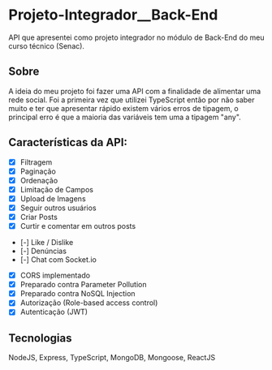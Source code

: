 # Projeto-Integrador__Back-End

API que apresentei como projeto integrador no módulo de Back-End do meu curso técnico (Senac). 

## Sobre

A ideia do meu projeto foi fazer uma API com a finalidade de alimentar uma rede social. Foi a primeira vez que utilizei TypeScript então por não saber muito e ter que apresentar rápido existem vários erros de tipagem, o principal erro é que a maioria das variáveis tem uma a tipagem "any".


## Características da API: 
- [x] Filtragem 
- [x] Paginação 
- [x] Ordenação 
- [x] Limitação de Campos 
- [x] Upload de Imagens
- [x] Seguir outros usuários
- [x] Criar Posts
- [x] Curtir e comentar em outros posts
- [-] Like / Dislike
- [-] Denúncias
- [-] Chat com Socket.io
- [x] CORS implementado
- [x] Preparado contra Parameter Pollution
- [x] Preparado contra NoSQL Injection
- [x] Autorização (Role-based access control)  
- [x] Autenticação (JWT)

## Tecnologias
NodeJS, Express, TypeScript, MongoDB, Mongoose, ReactJS
